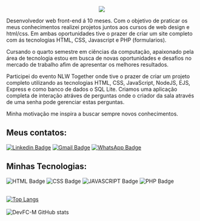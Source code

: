 <p align="center">
<img src="https://user-images.githubusercontent.com/73148418/117094001-f085b380-ad38-11eb-86bc-c37b38757990.png"/>
</p>
Desenvolvedor web front-end á 10 meses. Com o objetivo de praticar os meus conhecimentos realizei projetos juntos aos cursos de web design e html/css. Em ambas oportunidades tive o prazer de criar um site completo com ás tecnologias HTML, CSS, Javascript e PHP (formularios).  

Cursando o quarto semestre em ciências da computação, apaixonado pela área de tecnologia estou em busca de novas oportunidades e desafios no mercado de trabalho afim de apresentar os melhores resultados.  

Participei do evento NLW Together onde tive o prazer de criar um projeto completo utilizando as tecnologias HTML, CSS, JavaScript, NodeJS, EJS, Express e como banco de dados o SQL Lite. Criamos uma aplicação completa de interação atráves de perguntas onde o criador da sala através de uma senha pode gerenciar estas perguntas.  

Minha motivação me inspira a buscar sempre novos conhecimentos.
## Meus contatos:
[![Linkedin Badge](https://img.shields.io/badge/LinkedIn-0077B5?style=for-the-badge&logo=linkedin&logoColor=white)](https://www.linkedin.com/in/dev-fcm/)
[![Gmail Badge](https://img.shields.io/badge/Gmail-D14836?style=for-the-badge&logo=gmail&logoColor=white)](mailto:devfc.contato@gmail.com)
[![WhatsApp Badge](https://img.shields.io/badge/WhatsApp-25D366?style=for-the-badge&logo=whatsapp&logoColor=white)](https://wa.me/message/A2VE6CIPCAJOC1)

## Minhas Tecnologias:
![HTML Badge](https://img.shields.io/badge/HTML5-E34F26?style=for-the-badge&logo=html5&logoColor=white)
![CSS Badge](https://img.shields.io/badge/CSS3-1572B6?style=for-the-badge&logo=css3&logoColor=white)
![JAVASCRIPT Badge](https://img.shields.io/badge/JavaScript-323330?style=for-the-badge&logo=javascript&logoColor=F7DF1E) 
![PHP Badge](https://img.shields.io/badge/PHP-777BB4?style=for-the-badge&logo=php&logoColor=white)<br/> <br/>

[![Top Langs](https://github-readme-stats.vercel.app/api/top-langs/?username=DevFC-M&layout=compact)](https://github.com/anuraghazra/github-readme-stats) <br/> <br/>
![DevFC-M GitHub stats](https://github-readme-stats.vercel.app/api?username=DevFC-M&show_icons=true&theme=dracula)

<!--
**DevFC-M/DevFC-M** is a ✨ _special_ ✨ repository because its `README.md` (this file) appears on your GitHub profile.

Here are some ideas to get you started:

- 🔭 I’m currently working on ...
- 🌱 I’m currently learning ...
- 👯 I’m looking to collaborate on ...
- 🤔 I’m looking for help with ...
- 💬 Ask me about ...
- 📫 How to reach me: ...
- 😄 Pronouns: ...
- ⚡ Fun fact: ...
  -->
